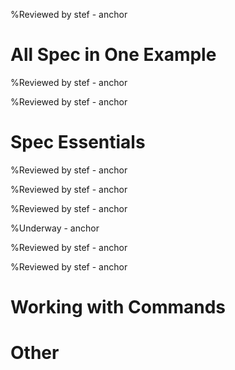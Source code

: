 <!inputFile|path=Chapters/Intro/Intro.md!>
%Reviewed by stef - anchor

# All Spec in One Example

<!inputFile|path=Chapters/FirstContact/FirstContact.md!> 
%Reviewed by stef  - anchor
<!inputFile|path=Chapters/CaseStudyOne/CaseStudyOne.md!>
%Reviewed by stef  - anchor

<!inputFile|path=Chapters/TrafficLights/TrafficLights.md!>

# Spec Essentials

<!inputFile|path=Chapters/InANutshell/InANutshell.md!> 
%Reviewed by stef  - anchor

<!inputFile|path=Chapters/TestingInSpec/TestingInSpec.md!> 
%Reviewed by stef  - anchor

<!inputFile|path=Chapters/ThreePillarsOfSpec/ThreePillarsOfSpec.md!>
%Reviewed by stef  - anchor

<!inputFile|path=Chapters/Reuse/Reuse.md!> 
%Underway  - anchor

<!inputFile|path=Chapters/ListTreeTable/ListTreeTable.md!>
%Reviewed by stef - anchor

<!inputFile|path=Chapters/ManagingWindow/ManagingWindow.md!>
%Reviewed by stef - anchor

<!inputFile|path=Chapters/LayoutContruction/Layout.md!>

<!inputFile|path=Chapters/DynamicPresenter/DynamicPresenter.md!>

<!inputFile|path=Chapters/Menus/Menus.md!>
<!inputFile|path=Chapters/Style/Style.md!>
<!inputFile|path=Chapters/Transmissions/Transmission.md!>
<!inputFile|path=Chapters/MorphicAthens/MorphicAthens.md!>


# Working with Commands

<!inputFile|path=Chapters/ContactBook2/ContactBook.md!>
<!inputFile|path=Chapters/Commander2/Commander.md!>

# Other
<!inputFile|path=Chapters/Inspector/Inspector.md!>
<!inputFile|path=Chapters/Tips/Tips.md!>
<!inputFile|path=Chapters/CaseStudyTwo/CaseStudyTwo.md!> 
